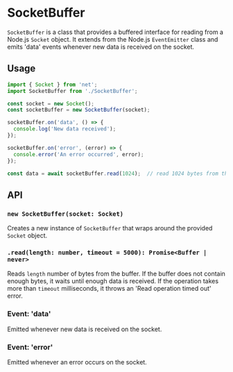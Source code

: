 # SocketBuffer

`SocketBuffer` is a class that provides a buffered interface for reading from a Node.js `Socket` object. It extends from the Node.js `EventEmitter` class and emits 'data' events whenever new data is received on the socket.

## Usage

```typescript
import { Socket } from 'net';
import SocketBuffer from './SocketBuffer';

const socket = new Socket();
const socketBuffer = new SocketBuffer(socket);

socketBuffer.on('data', () => {
  console.log('New data received');
});

socketBuffer.on('error', (error) => {
  console.error('An error occurred', error);
});

const data = await socketBuffer.read(1024);  // read 1024 bytes from the buffer
```

## API

### `new SocketBuffer(socket: Socket)`

Creates a new instance of `SocketBuffer` that wraps around the provided `Socket` object.

### `.read(length: number, timeout = 5000): Promise<Buffer | never>`

Reads `length` number of bytes from the buffer. If the buffer does not contain enough bytes, it waits until enough data is received. If the operation takes more than `timeout` milliseconds, it throws an 'Read operation timed out' error.

### Event: 'data'

Emitted whenever new data is received on the socket.

### Event: 'error'

Emitted whenever an error occurs on the socket.
